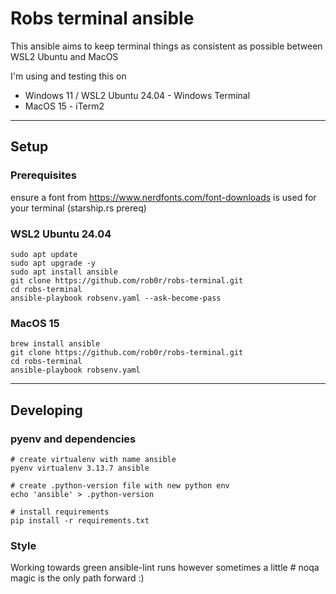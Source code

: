 # Robs terminal ansible

This ansible aims to keep terminal things as consistent as possible between WSL2 Ubuntu and MacOS

I'm using and testing this on

 - Windows 11 / WSL2 Ubuntu 24.04 - Windows Terminal
 - MacOS 15 - iTerm2

----------
## Setup

### Prerequisites
ensure a font from https://www.nerdfonts.com/font-downloads is used for your terminal (starship.rs prereq)

### WSL2 Ubuntu 24.04
    sudo apt update
    sudo apt upgrade -y
    sudo apt install ansible
    git clone https://github.com/rob0r/robs-terminal.git
    cd robs-terminal
    ansible-playbook robsenv.yaml --ask-become-pass

### MacOS 15
    brew install ansible
    git clone https://github.com/rob0r/robs-terminal.git
    cd robs-terminal
    ansible-playbook robsenv.yaml

----------
## Developing

### pyenv and dependencies
    # create virtualenv with name ansible
    pyenv virtualenv 3.13.7 ansible

    # create .python-version file with new python env
    echo 'ansible' > .python-version

    # install requirements
    pip install -r requirements.txt

### Style
Working towards green ansible-lint runs however sometimes a little # noqa magic is the only path forward :)

